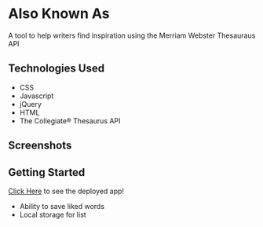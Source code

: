 
# Also Known As

A tool to help writers find inspiration using the Merriam Webster Thesauraus API

## Technologies Used
- CSS
- Javascript
- jQuery
- HTML
- The Collegiate® Thesaurus API

## Screenshots

## Getting Started
[Click Here](https://sjlelait.github.io/also-known-as/) to see the deployed app!

- Ability to save liked words
- Local storage for list





